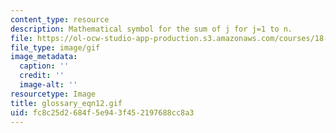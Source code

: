```yaml
---
content_type: resource
description: Mathematical symbol for the sum of j for j=1 to n.
file: https://ol-ocw-studio-app-production.s3.amazonaws.com/courses/18-013a-calculus-with-applications-spring-2005/fc8c25d2684f5e943f452197688cc8a3_glossary_eqn12.gif
file_type: image/gif
image_metadata:
  caption: ''
  credit: ''
  image-alt: ''
resourcetype: Image
title: glossary_eqn12.gif
uid: fc8c25d2-684f-5e94-3f45-2197688cc8a3
---
```

